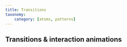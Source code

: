 ```yaml
---
title: Transitions
taxonomy:
    category: [atoms, patterns]
---
```


## Transitions & interaction animations
